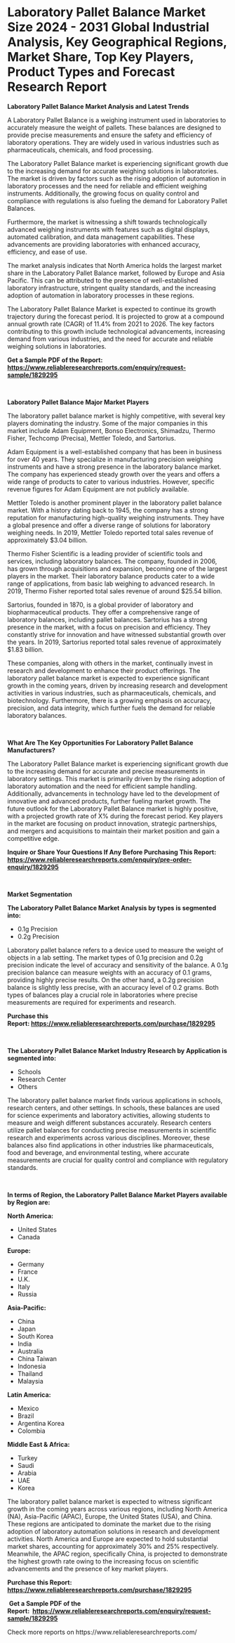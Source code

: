 <p><h1>Laboratory Pallet Balance Market Size 2024 - 2031 Global Industrial Analysis, Key Geographical Regions, Market Share, Top Key Players, Product Types and Forecast Research Report</h1></p><p><strong>Laboratory Pallet Balance Market Analysis and Latest Trends</strong></p>
<p><p>A Laboratory Pallet Balance is a weighing instrument used in laboratories to accurately measure the weight of pallets. These balances are designed to provide precise measurements and ensure the safety and efficiency of laboratory operations. They are widely used in various industries such as pharmaceuticals, chemicals, and food processing.</p><p>The Laboratory Pallet Balance market is experiencing significant growth due to the increasing demand for accurate weighing solutions in laboratories. The market is driven by factors such as the rising adoption of automation in laboratory processes and the need for reliable and efficient weighing instruments. Additionally, the growing focus on quality control and compliance with regulations is also fueling the demand for Laboratory Pallet Balances.</p><p>Furthermore, the market is witnessing a shift towards technologically advanced weighing instruments with features such as digital displays, automated calibration, and data management capabilities. These advancements are providing laboratories with enhanced accuracy, efficiency, and ease of use.</p><p>The market analysis indicates that North America holds the largest market share in the Laboratory Pallet Balance market, followed by Europe and Asia Pacific. This can be attributed to the presence of well-established laboratory infrastructure, stringent quality standards, and the increasing adoption of automation in laboratory processes in these regions.</p><p>The Laboratory Pallet Balance Market is expected to continue its growth trajectory during the forecast period. It is projected to grow at a compound annual growth rate (CAGR) of 11.4% from 2021 to 2026. The key factors contributing to this growth include technological advancements, increasing demand from various industries, and the need for accurate and reliable weighing solutions in laboratories.</p></p>
<p><strong>Get a Sample PDF of the Report:&nbsp; <a href="https://www.reliableresearchreports.com/enquiry/request-sample/1829295">https://www.reliableresearchreports.com/enquiry/request-sample/1829295</a></strong></p>
<p>&nbsp;</p>
<p><strong>Laboratory Pallet Balance Major Market Players</strong></p>
<p><p>The laboratory pallet balance market is highly competitive, with several key players dominating the industry. Some of the major companies in this market include Adam Equipment, Bonso Electronics, Shimadzu, Thermo Fisher, Techcomp (Precisa), Mettler Toledo, and Sartorius.</p><p>Adam Equipment is a well-established company that has been in business for over 40 years. They specialize in manufacturing precision weighing instruments and have a strong presence in the laboratory balance market. The company has experienced steady growth over the years and offers a wide range of products to cater to various industries. However, specific revenue figures for Adam Equipment are not publicly available.</p><p>Mettler Toledo is another prominent player in the laboratory pallet balance market. With a history dating back to 1945, the company has a strong reputation for manufacturing high-quality weighing instruments. They have a global presence and offer a diverse range of solutions for laboratory weighing needs. In 2019, Mettler Toledo reported total sales revenue of approximately $3.04 billion.</p><p>Thermo Fisher Scientific is a leading provider of scientific tools and services, including laboratory balances. The company, founded in 2006, has grown through acquisitions and expansion, becoming one of the largest players in the market. Their laboratory balance products cater to a wide range of applications, from basic lab weighing to advanced research. In 2019, Thermo Fisher reported total sales revenue of around $25.54 billion.</p><p>Sartorius, founded in 1870, is a global provider of laboratory and biopharmaceutical products. They offer a comprehensive range of laboratory balances, including pallet balances. Sartorius has a strong presence in the market, with a focus on precision and efficiency. They constantly strive for innovation and have witnessed substantial growth over the years. In 2019, Sartorius reported total sales revenue of approximately $1.83 billion.</p><p>These companies, along with others in the market, continually invest in research and development to enhance their product offerings. The laboratory pallet balance market is expected to experience significant growth in the coming years, driven by increasing research and development activities in various industries, such as pharmaceuticals, chemicals, and biotechnology. Furthermore, there is a growing emphasis on accuracy, precision, and data integrity, which further fuels the demand for reliable laboratory balances.</p></p>
<p>&nbsp;</p>
<p><strong>What Are The Key Opportunities For Laboratory Pallet Balance Manufacturers?</strong></p>
<p><p>The Laboratory Pallet Balance market is experiencing significant growth due to the increasing demand for accurate and precise measurements in laboratory settings. This market is primarily driven by the rising adoption of laboratory automation and the need for efficient sample handling. Additionally, advancements in technology have led to the development of innovative and advanced products, further fueling market growth. The future outlook for the Laboratory Pallet Balance market is highly positive, with a projected growth rate of X% during the forecast period. Key players in the market are focusing on product innovation, strategic partnerships, and mergers and acquisitions to maintain their market position and gain a competitive edge.</p></p>
<p><strong>Inquire or Share Your Questions If Any Before Purchasing This Report: <a href="https://www.reliableresearchreports.com/enquiry/pre-order-enquiry/1829295">https://www.reliableresearchreports.com/enquiry/pre-order-enquiry/1829295</a></strong></p>
<p>&nbsp;</p>
<p><strong>Market Segmentation</strong></p>
<p><strong>The Laboratory Pallet Balance Market Analysis by types is segmented into:</strong></p>
<p><ul><li>0.1g Precision</li><li>0.2g Precision</li></ul></p>
<p><p>Laboratory pallet balance refers to a device used to measure the weight of objects in a lab setting. The market types of 0.1g precision and 0.2g precision indicate the level of accuracy and sensitivity of the balance. A 0.1g precision balance can measure weights with an accuracy of 0.1 grams, providing highly precise results. On the other hand, a 0.2g precision balance is slightly less precise, with an accuracy level of 0.2 grams. Both types of balances play a crucial role in laboratories where precise measurements are required for experiments and research.</p></p>
<p><strong>Purchase this Report:&nbsp;<a href="https://www.reliableresearchreports.com/purchase/1829295">https://www.reliableresearchreports.com/purchase/1829295</a></strong></p>
<p>&nbsp;</p>
<p><strong>The Laboratory Pallet Balance Market Industry Research by Application is segmented into:</strong></p>
<p><ul><li>Schools</li><li>Research Center</li><li>Others</li></ul></p>
<p><p>The laboratory pallet balance market finds various applications in schools, research centers, and other settings. In schools, these balances are used for science experiments and laboratory activities, allowing students to measure and weigh different substances accurately. Research centers utilize pallet balances for conducting precise measurements in scientific research and experiments across various disciplines. Moreover, these balances also find applications in other industries like pharmaceuticals, food and beverage, and environmental testing, where accurate measurements are crucial for quality control and compliance with regulatory standards.</p></p>
<p>&nbsp;</p>
<p><strong>In terms of Region, the Laboratory Pallet Balance Market Players available by Region are:</strong></p>
<p>
    <p> <strong> North America: </strong>
        <ul>
            <li>United States</li>
            <li>Canada</li>
        </ul>
        </p> 
    <p> <strong> Europe: </strong>
        <ul>
            <li>Germany</li>
            <li>France</li>
            <li>U.K.</li>
            <li>Italy</li>
            <li>Russia</li>
        </ul>
        </p> 
    <p> <strong> Asia-Pacific: </strong>
        <ul>
            <li>China</li>
            <li>Japan</li>
            <li>South Korea</li>
            <li>India</li>
            <li>Australia</li>
            <li>China Taiwan</li>
            <li>Indonesia</li>
            <li>Thailand</li>
            <li>Malaysia</li>
        </ul>
        </p> 
    <p> <strong> Latin America: </strong>
        <ul>
            <li>Mexico</li>
            <li>Brazil</li>
            <li>Argentina Korea</li>
            <li>Colombia</li>
        </ul>
        </p> 
    <p> <strong> Middle East & Africa: </strong>
        <ul>
            <li>Turkey</li>
            <li>Saudi</li>
            <li>Arabia</li>
            <li>UAE</li>
            <li>Korea</li>
        </ul>
    </p>
    </p>
<p><p>The laboratory pallet balance market is expected to witness significant growth in the coming years across various regions, including North America (NA), Asia-Pacific (APAC), Europe, the United States (USA), and China. These regions are anticipated to dominate the market due to the rising adoption of laboratory automation solutions in research and development activities. North America and Europe are expected to hold substantial market shares, accounting for approximately 30% and 25% respectively. Meanwhile, the APAC region, specifically China, is projected to demonstrate the highest growth rate owing to the increasing focus on scientific advancements and the presence of key market players.</p></p>
<p><strong>Purchase this Report: <a href="https://www.reliableresearchreports.com/purchase/1829295">https://www.reliableresearchreports.com/purchase/1829295</a></strong></p>
<p>&nbsp;<strong>Get a Sample PDF of the Report:&nbsp;&nbsp;<a href="https://www.reliableresearchreports.com/enquiry/request-sample/1829295">https://www.reliableresearchreports.com/enquiry/request-sample/1829295</a></strong></p>
<p><strong></strong></p>
<p>Check more reports on https://www.reliableresearchreports.com/</p>